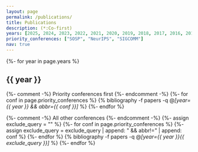 ```yaml
---
layout: page
permalink: /publications/
title: Publications
description: (*:Co-first)
years: [2025, 2024, 2023, 2022, 2021, 2020, 2019, 2018, 2017, 2016, 2015, 2014, 2013, 2012, 2010]
priority_conferences: ["SOSP", "NeurIPS", "SIGCOMM"]
nav: true
---
```


<div class="publications list">
{%- for year in page.years %}
  <h2 class="year">{{ year }}</h2>
  
  {%- comment -%} Priority conferences first {%- endcomment -%}
  {%- for conf in page.priority_conferences %}
    {% bibliography -f papers -q @*[year={{ year }} && abbr={{ conf }}]* %}
  {%- endfor %}
  
  {%- comment -%} All other conferences {%- endcomment -%}
  {%- assign exclude_query = "" %}
  {%- for conf in page.priority_conferences %}
    {%- assign exclude_query = exclude_query | append: " && abbr!=" | append: conf %}
  {%- endfor %}
  {% bibliography -f papers -q @*[year={{ year }}{{ exclude_query }}]* %}
{%- endfor %}
</div>
